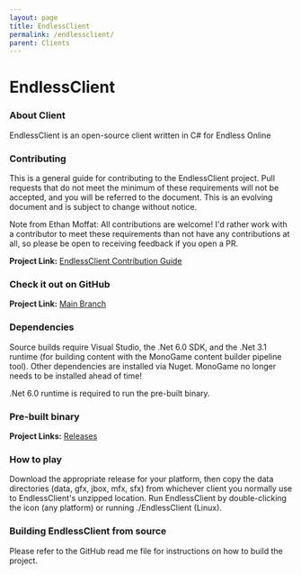 ```yaml
---
layout: page
title: EndlessClient
permalink: /endlessclient/
parent: Clients
---
```


# EndlessClient

### About Client

EndlessClient is an open-source client written in C# for Endless Online

### Contributing 

This is a general guide for contributing to the EndlessClient project. Pull requests that do not meet the minimum of these requirements will not be accepted, and you will be referred to the document. This is an evolving document and is subject to change without notice.

Note from Ethan Moffat: All contributions are welcome! I'd rather work with a contributor to meet these requirements than not have any contributions at all, so please be open to receiving feedback if you open a PR.

**Project Link:** [EndlessClient Contribution Guide](https://github.com/ethanmoffat/EndlessClient/blob/master/contributing.md)

### Check it out on GitHub

**Project Link:** [Main Branch](https://github.com/ethanmoffat/EndlessClient)

### Dependencies

Source builds require Visual Studio, the .Net 6.0 SDK, and the .Net 3.1 runtime (for building content with the MonoGame content builder pipeline tool). Other dependencies are installed via Nuget. MonoGame no longer needs to be installed ahead of time!

.Net 6.0 runtime is required to run the pre-built binary.

### Pre-built binary

**Project Links:** [Releases](https://github.com/ethanmoffat/EndlessClient/releases)

### How to play

Download the appropriate release for your platform, then copy the data directories (data, gfx, jbox, mfx, sfx) from whichever client you normally use to EndlessClient's unzipped location. Run EndlessClient by double-clicking the icon (any platform) or running ./EndlessClient (Linux).

### Building EndlessClient from source

Please refer to the GitHub read me file for instructions on how to build the project. 